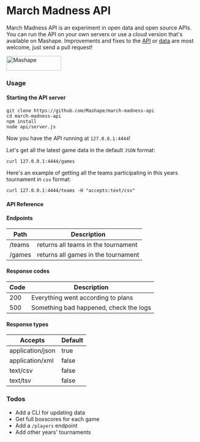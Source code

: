 # March Madness API 

March Madness API is an experiment in open data and open source APIs. You can run the API on your own servers or use a cloud version that's available on Mashape. Improvements and fixes to the [API](/tree/master/api) or [data](/tree/master/data) are most welcome, just send a pull request!

<a href="https://www.mashape.com/community/march-madness?&amp;utm_campaign=mashape5-embed&amp;utm_medium=button&amp;utm_source=march-madness&amp;utm_content=anchorlink&amp;utm_term=icon-dark"><img alt="Mashape" src="https://d1g84eaw0qjo7s.cloudfront.net/images/badges/badge-icon-dark-6460f8cc.png" height="38" width="143"></a>

### Usage

#### Starting the API server

```
git clone https://github.com/Mashape/march-madness-api
cd march-madness-api
npm install
node api/server.js
``` 

Now you have the API running at `127.0.0.1:4444`!

Let's get all the latest game data in the default `JSON` format:

```
curl 127.0.0.1:4444/games
```

Here's an example of getting all the teams participating in this years tournament in `csv` format:

```
curl 127.0.0.1:4444/teams -H "accepts:text/csv"
```

#### API Reference

#### Endpoints

| Path                     | Description                                      |
| -------------------------|------------------------------------------------- |
| /teams                   | returns all teams in the tournament              |
| /games                   | returns all games in the tournament              |


#### Response codes

| Code                     | Description                                      |
| ------------------------ |------------------------------------------------- |
| 200                      | Everything went according to plans               |
| 500                      | Something bad happened, check the logs           |

#### Response types

| Accepts                  | Default                                          |
| ------------------------ |------------------------------------------------- |
| application/json         | true                                             |
| application/xml          | false                                            |
| text/csv                 | false                                            |
| text/tsv                 | false                                            |

### Todos

- Add a CLI for updating data
- Get full boxscores for each game
- Add a `/players` endpoint
- Add other years' tournaments
